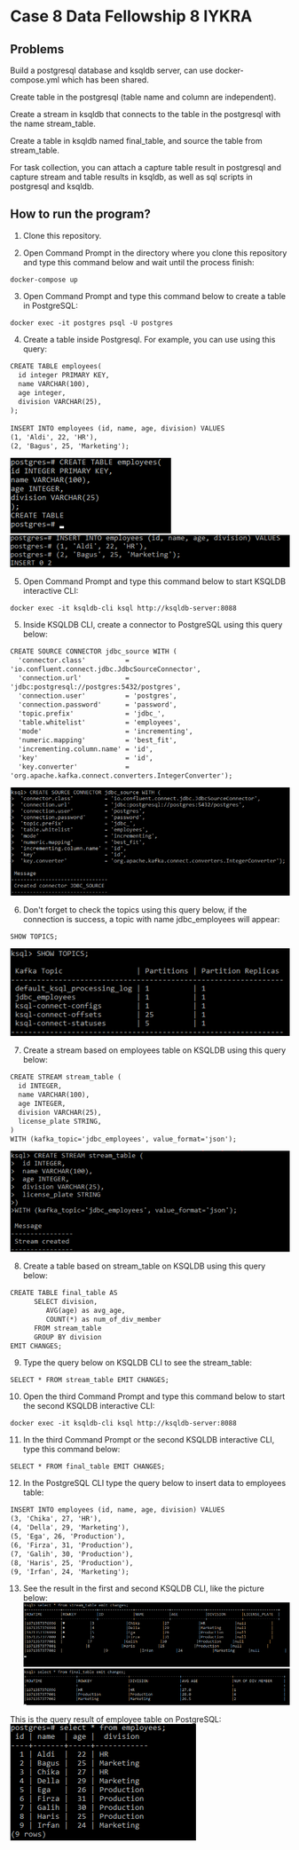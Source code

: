 # Case 8 Data Fellowship 8 IYKRA

## Problems
Build a postgresql database and ksqldb server, can use
docker-compose.yml which has been shared.

Create table in the postgresql (table name and column are independent).

Create a stream in ksqldb that connects to the table in the postgresql
with the name stream_table.

Create a table in ksqldb named final_table, and source the table from
stream_table.

For task collection, you can attach a capture table result in postgresql and
capture stream and table results in ksqldb, as well as sql scripts in postgresql and ksqldb.


## How to run the program?

1. Clone this repository.

2. Open Command Prompt in the directory where you clone this repository and type this command below and wait until the process finish:
```
docker-compose up
```

3. Open Command Prompt and type this command below to create a table in PostgreSQL:
```
docker exec -it postgres psql -U postgres
```

4. Create a table inside Postgresql. For example, you can use using this query:
```
CREATE TABLE employees(
  id integer PRIMARY KEY,
  name VARCHAR(100),
  age integer,
  division VARCHAR(25),
);

INSERT INTO employees (id, name, age, division) VALUES
(1, 'Aldi', 22, 'HR'),
(2, 'Bagus', 25, 'Marketing');
```
![](img/1.png)<br>
![](img/2.png)<br>

5. Open Command Prompt and type this command below to start KSQLDB interactive CLI:
```
docker exec -it ksqldb-cli ksql http://ksqldb-server:8088
```

5. Inside KSQLDB CLI, create a connector to PostgreSQL using this query below:

```
CREATE SOURCE CONNECTOR jdbc_source WITH (
  'connector.class'          = 'io.confluent.connect.jdbc.JdbcSourceConnector',
  'connection.url'           = 'jdbc:postgresql://postgres:5432/postgres',
  'connection.user'          = 'postgres',
  'connection.password'      = 'password',
  'topic.prefix'             = 'jdbc_',
  'table.whitelist'          = 'employees',
  'mode'                     = 'incrementing',
  'numeric.mapping'          = 'best_fit',
  'incrementing.column.name' = 'id',
  'key'                      = 'id',
  'key.converter'            = 'org.apache.kafka.connect.converters.IntegerConverter');
```
![](img/3.png)<br>

6. Don't forget to check the topics using this query below, if the connection is success, a topic with name jdbc_employees will appear:

```
SHOW TOPICS;
```
![](img/4.png)<br>

7. Create a stream based on employees table on KSQLDB using this query below:

```
CREATE STREAM stream_table (
  id INTEGER,
  name VARCHAR(100),
  age INTEGER,
  division VARCHAR(25),
  license_plate STRING,
)
WITH (kafka_topic='jdbc_employees', value_format='json');
```
![](img/5.png)<br>

8. Create a table based on stream_table on KSQLDB using this query below:

```
CREATE TABLE final_table AS
      SELECT division,
	     AVG(age) as avg_age,
	     COUNT(*) as num_of_div_member
      FROM stream_table
      GROUP BY division
EMIT CHANGES;
```

9. Type the query below on KSQLDB CLI to see the stream_table:
```
SELECT * FROM stream_table EMIT CHANGES;
```

10. Open the third Command Prompt and type this command below to start the second KSQLDB interactive CLI:
```
docker exec -it ksqldb-cli ksql http://ksqldb-server:8088
``` 

11. In the third Command Prompt or the second KSQLDB interactive CLI, type this command below:
```
SELECT * FROM final_table EMIT CHANGES;
```

12. In the PostgreSQL CLI type the query below to insert data to employees table:
```
INSERT INTO employees (id, name, age, division) VALUES
(3, 'Chika', 27, 'HR'),
(4, 'Della', 29, 'Marketing'),
(5, 'Ega', 26, 'Production'),
(6, 'Firza', 31, 'Production'),
(7, 'Galih', 30, 'Production'),
(8, 'Haris', 25, 'Production'),
(9, 'Irfan', 24, 'Marketing');
```
13. See the result in the first and second KSQLDB CLI, like the picture below:
![](img/6.png)<br>
![](img/7.png)<br>

This is the query result of employee table on PostgreSQL:
![](img/8.png)<br>